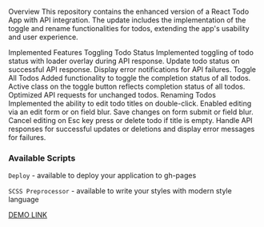 Overview
This repository contains the enhanced version of a React Todo App with API integration. The update includes the implementation of the toggle and rename functionalities for todos, extending the app's usability and user experience.

Implemented Features
Toggling Todo Status
Implemented toggling of todo status with loader overlay during API response.
Update todo status on successful API response.
Display error notifications for API failures.
Toggle All Todos
Added functionality to toggle the completion status of all todos.
Active class on the toggle button reflects completion status of all todos.
Optimized API requests for unchanged todos.
Renaming Todos
Implemented the ability to edit todo titles on double-click.
Enabled editing via an edit form or on field blur.
Save changes on form submit or field blur.
Cancel editing on Esc key press or delete todo if title is empty.
Handle API responses for successful updates or deletions and display error messages for failures.

### Available Scripts

`Deploy` - available to deploy your application to gh-pages

`SCSS Preprocessor` - available to write your styles with modern style language

[DEMO LINK](https://dsfreedom.github.io/taskmaster/)
